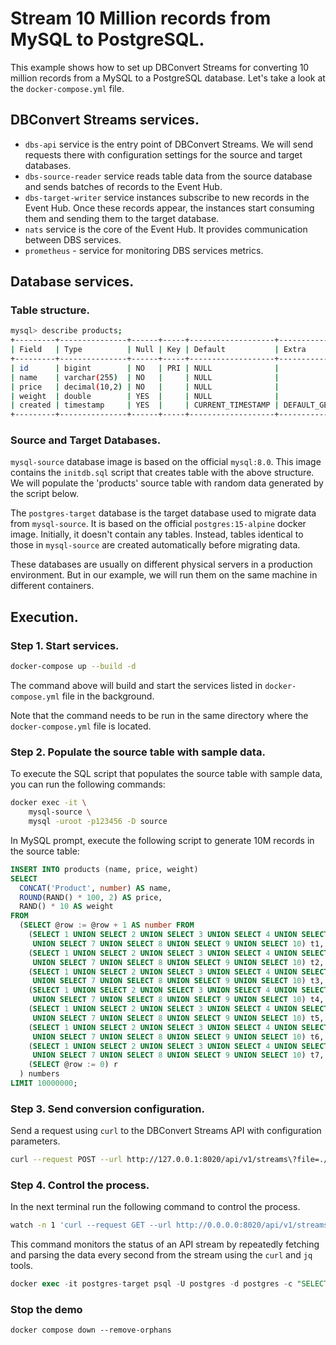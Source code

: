 # Stream 10 Million records from MySQL to PostgreSQL.

This example shows how to set up DBConvert Streams for converting 10 million records from a MySQL to a PostgreSQL database.
Let's take a look at the `docker-compose.yml` file.

## DBConvert Streams services.

- `dbs-api` service is the entry point of DBConvert Streams. We will send requests there with configuration settings for the source and target databases.
- `dbs-source-reader` service reads table data from the source database and sends batches of records to the Event Hub.
- `dbs-target-writer` service instances subscribe to new records in the Event Hub. Once these records appear, the instances start consuming them and sending them to the target database.
- `nats` service is the core of the Event Hub. It provides communication between DBS services.
- `prometheus` - service for monitoring DBS services metrics.

## Database services.

### Table structure.

```bash
mysql> describe products;
+---------+---------------+------+-----+-------------------+-------------------+
| Field   | Type          | Null | Key | Default           | Extra             |
+---------+---------------+------+-----+-------------------+-------------------+
| id      | bigint        | NO   | PRI | NULL              |                   |
| name    | varchar(255)  | NO   |     | NULL              |                   |
| price   | decimal(10,2) | NO   |     | NULL              |                   |
| weight  | double        | YES  |     | NULL              |                   |
| created | timestamp     | YES  |     | CURRENT_TIMESTAMP | DEFAULT_GENERATED |
+---------+---------------+------+-----+-------------------+-------------------+
```

### Source and Target Databases.

`mysql-source` database image is based on the official `mysql:8.0`. This image contains the `initdb.sql` script that creates table with the above structure.   
We will populate the 'products' source table with random data generated by the script below.


The `postgres-target` database is the target database used to migrate data from `mysql-source`. It is based on the official `postgres:15-alpine` docker image. Initially, it doesn't contain any tables. Instead, tables identical to those in `mysql-source` are created automatically before migrating data.


These databases are usually on different physical servers in a production environment. But in our example, we will run them on the same machine in different containers.

## Execution.

### Step 1. Start services.

```bash
docker-compose up --build -d
```

The command above will build and start the services listed in `docker-compose.yml` file in the background.

Note that the command needs to be run in the same directory where the `docker-compose.yml` file is located.


### Step 2. Populate the source table with sample data.

To execute the SQL script that populates the source table with sample data, you can run the following commands:

```bash
docker exec -it \
    mysql-source \
    mysql -uroot -p123456 -D source
```

In MySQL prompt, execute the following script to generate 10M records in the source table:
```sql
INSERT INTO products (name, price, weight)
SELECT
  CONCAT('Product', number) AS name,
  ROUND(RAND() * 100, 2) AS price,
  RAND() * 10 AS weight
FROM
  (SELECT @row := @row + 1 AS number FROM
    (SELECT 1 UNION SELECT 2 UNION SELECT 3 UNION SELECT 4 UNION SELECT 5 UNION SELECT 6
     UNION SELECT 7 UNION SELECT 8 UNION SELECT 9 UNION SELECT 10) t1,
    (SELECT 1 UNION SELECT 2 UNION SELECT 3 UNION SELECT 4 UNION SELECT 5 UNION SELECT 6
     UNION SELECT 7 UNION SELECT 8 UNION SELECT 9 UNION SELECT 10) t2,
    (SELECT 1 UNION SELECT 2 UNION SELECT 3 UNION SELECT 4 UNION SELECT 5 UNION SELECT 6
     UNION SELECT 7 UNION SELECT 8 UNION SELECT 9 UNION SELECT 10) t3,
    (SELECT 1 UNION SELECT 2 UNION SELECT 3 UNION SELECT 4 UNION SELECT 5 UNION SELECT 6
     UNION SELECT 7 UNION SELECT 8 UNION SELECT 9 UNION SELECT 10) t4,
    (SELECT 1 UNION SELECT 2 UNION SELECT 3 UNION SELECT 4 UNION SELECT 5 UNION SELECT 6
     UNION SELECT 7 UNION SELECT 8 UNION SELECT 9 UNION SELECT 10) t5,
    (SELECT 1 UNION SELECT 2 UNION SELECT 3 UNION SELECT 4 UNION SELECT 5 UNION SELECT 6
     UNION SELECT 7 UNION SELECT 8 UNION SELECT 9 UNION SELECT 10) t6,
    (SELECT 1 UNION SELECT 2 UNION SELECT 3 UNION SELECT 4 UNION SELECT 5 UNION SELECT 6
     UNION SELECT 7 UNION SELECT 8 UNION SELECT 9 UNION SELECT 10) t7,
    (SELECT @row := 0) r
  ) numbers
LIMIT 10000000;
```

### Step 3. Send conversion configuration.

Send a request using `curl` to the DBConvert Streams API with configuration parameters.  

```bash
curl --request POST --url http://127.0.0.1:8020/api/v1/streams\?file=./convert-mysql2pg.json
```

### Step 4. Control the process. 
In the next terminal run the following command to control the process.  
```bash
watch -n 1 'curl --request GET --url http://0.0.0.0:8020/api/v1/streams/stat | jq' 
```
This command monitors the status of an API stream by repeatedly fetching and parsing the data every second from the stream using the `curl` and `jq` tools.

```sql
docker exec -it postgres-target psql -U postgres -d postgres -c "SELECT COUNT(*) FROM products;"
```

### Stop the demo
```
docker compose down --remove-orphans
```
